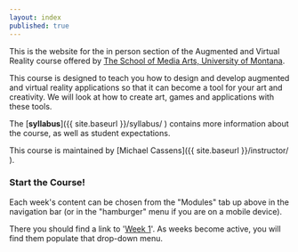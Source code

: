 ```yaml
---
layout: index
published: true
---
```



This is the website for the in person section of the Augmented and Virtual Reality course offered by [The School of Media Arts, University of Montana](http://www.umt.edu/mediaarts/).

This course is designed to teach you how to design and develop augmented and virtual reality applications so that it can become a tool for your art and creativity. We will look at how to create art, games and applications with these tools.

The [**syllabus**]({{ site.baseurl }}/syllabus/ ) contains more information about the course, as well as student expectations.


This course is maintained by [Michael Cassens]({{ site.baseurl }}/instructor/ ). 

<!--
For questions about course content or problems, please e-mail the primary contact [Stephanie Whitney](mailto:stephanie1.whitney@umconnect.umt.edu)
-->

### Start the Course!

Each week's content can be chosen from the "Modules" tab up above in the navigation bar (or in the "hamburger" menu if you are on a mobile device).

There you should find a link to '[Week 1]({{site.baseurl}}/modules/week-1/welcome/)'. As weeks become active, you will find them populate that drop-down menu.



<!--
<div class="embed-responsive embed-responsive-16by9"><iframe class="embed-responsive-item" src="https://www.youtube.com/embed/xE7-fWrOkaQ" frameborder="0" allowfullscreen></iframe></div>
-->


